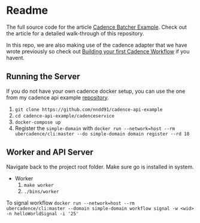 # Readme
The full source code for the article [Cadence Batcher Example](https://medium.com/stashaway-engineering/). 
Check out the article for a detailed walk-through of this repository. 

In this repo, we are also making use of the cadence adapter that we have wrote previously so check out
[Building your first Cadence Workflow](https://medium.com/stashaway-engineering/building-your-first-cadence-workflow-e61a0b29785) if you havent.

## Running the Server

If you do not have your own cadence docker setup, you can use the one from my cadence 
api example [repository](https://github.com/nndd91/cadence-api-example).

1. `git clone https://github.com/nndd91/cadence-api-example`
2. `cd cadence-api-example/cadenceservice`
3. `docker-compose up`
4. Register the `simple-domain` with `docker run --network=host --rm ubercadence/cli:master --do simple-domain domain register --rd 10`

## Worker and API Server

Navigate back to the project root folder. Make sure go is installed in system.

* Worker
    1. `make worker`
    2. `./bins/worker`

To signal workflow
`docker run --network=host --rm ubercadence/cli:master --domain simple-domain workflow signal -w <wid> -n helloWorldSignal -i '25'`

